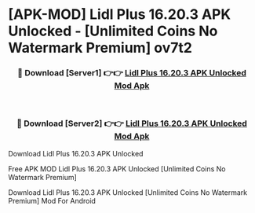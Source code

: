 # [APK-MOD] Lidl Plus 16.20.3 APK Unlocked - [Unlimited Coins No Watermark Premium] ov7t2



<div align="center">
<h3>🔴 Download [Server1] 👉👉 <a href="https://momento.my/?title=Lidl_Plus_16.20.3_APK_Unlocked">Lidl Plus 16.20.3 APK Unlocked Mod Apk</a></h3><br>

<h3>🔴 Download [Server2] 👉👉 <a href="https://momento.my/?title=Lidl_Plus_16.20.3_APK_Unlocked">Lidl Plus 16.20.3 APK Unlocked Mod Apk</a></h3>
</div>



Download Lidl Plus 16.20.3 APK Unlocked 

Free APK MOD Lidl Plus 16.20.3 APK Unlocked [Unlimited Coins No Watermark Premium]

Download Lidl Plus 16.20.3 APK Unlocked [Unlimited Coins No Watermark Premium] Mod For Android
